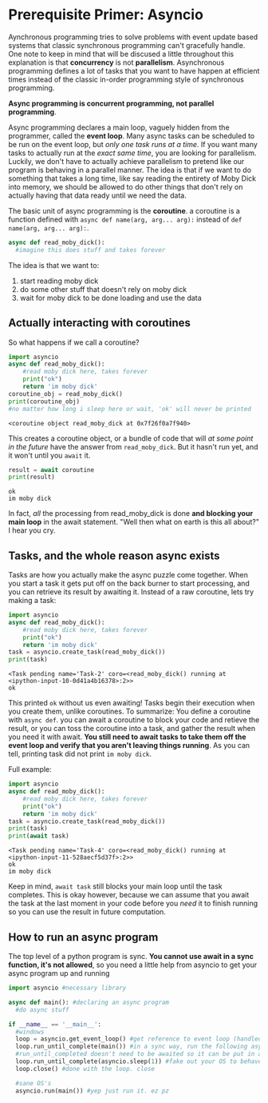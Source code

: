# Prerequisite Primer: Asyncio
Aynchronous programming tries to solve problems with event update based systems that classic synchronous programming can't gracefully handle. One note to keep in mind that will be discused a little throughout this explanation is that **concurrency** is not **parallelism**. Asynchronous programming defines a lot of tasks that you want to have happen at efficient times instead of the classic in-order programming style of synchronous programming.

**Async programming is concurrent programming, not parallel programming**.

Async programming declares a main loop, vaguely hidden from the programmer, called the **event loop**. Many async tasks can be scheduled to be run on the event loop, but *only one task runs at a time*. If you want many tasks to actually run at the *exact same time*, you are looking for parallelism. Luckily, we don't have to actually achieve parallelism to pretend like our program is behaving in a parallel manner. The idea is that if we want to do something that takes a long time, like say reading the entirety of Moby Dick into memory, we should be allowed to do other things that don't rely on actually having that data ready until we need the data.

The basic unit of async programming is the **coroutine**. a coroutine is a function defined with `async def name(arg, arg... arg):` instead of `def name(arg, arg... arg):`.
```py
async def read_moby_dick():
  #imagine this does stuff and takes forever
```

The idea is that we want to:
1) start reading moby dick
2) do some other stuff that doesn't rely on moby dick
3) wait for moby dick to be done loading and use the data

## Actually interacting with coroutines
So what happens if we call a coroutine?
```py
import asyncio
async def read_moby_dick():
    #read moby dick here, takes forever
    print("ok")
    return 'im moby dick'
coroutine_obj = read_moby_dick()
print(coroutine_obj)
#no matter how long i sleep here or wait, 'ok' will never be printed
```
```
<coroutine object read_moby_dick at 0x7f26f0a7f940>
```
This creates a coroutine object, or a bundle of code that will *at some point in the future* have the answer from `read_moby_dick`. But it hasn't run yet, and it won't until you `await` it.
```py
result = await coroutine
print(result)
```
```
ok
im moby dick
```
In fact, *all* the processing from read_moby_dick is done **and blocking your main loop** in the await statement. "Well then what on earth is this all about?" I hear you cry.

## Tasks, and the whole reason async exists
Tasks are how you actually make the async puzzle come together. When you start a task it gets put off on the back burner to start processing, and you can retrieve its result by awaiting it. Instead of a raw coroutine, lets try making a task:
```py
import asyncio
async def read_moby_dick():
    #read moby dick here, takes forever
    print("ok")
    return 'im moby dick'
task = asyncio.create_task(read_moby_dick())
print(task)
```
```
<Task pending name='Task-2' coro=<read_moby_dick() running at <ipython-input-10-0d41a4b16378>:2>>
ok
```
This printed `ok` without us even awaiting! Tasks begin their execution when you create them, unlike coroutines. To summarize: You define a coroutine with `async def`. you can await a coroutine to block your code and retieve the result, or you can toss the coroutine into a task, and gather the result when you need it with await. **You still need to await tasks to take them off the event loop and verify that you aren't leaving things running**. As you can tell, printing task did not print `im moby dick`.

Full example:
```py
import asyncio
async def read_moby_dick():
    #read moby dick here, takes forever
    print("ok")
    return 'im moby dick'
task = asyncio.create_task(read_moby_dick())
print(task)
print(await task)
```
```
<Task pending name='Task-4' coro=<read_moby_dick() running at <ipython-input-11-528aecf5d37f>:2>>
ok
im moby dick
```
Keep in mind, `await task` still blocks your main loop until the task completes. This is okay however, because we can assume that you await the task at the last moment in your code before you *need* it to finish running so you can use the result in future computation.

## How to run an async program
The top level of a python program is sync. **You cannot use await in a sync function, it's not allowed**, so you need a little help from asyncio to get your async program up and running
```py
import asyncio #necessary library

async def main(): #declaring an async program
  #do async stuff

if __name__ == '__main__':
  #windows
  loop = asyncio.get_event_loop() #get reference to event loop (handled by OS)
  loop.run_until_complete(main()) #in a sync way, run the following async program.
  #run_until_completed doesn't need to be awaited so it can be put in a sync function
  loop.run_until_complete(asyncio.sleep(1)) #fake out your OS to behave
  loop.close() #done with the loop. close

  #sane OS's
  asyncio.run(main()) #yep just run it. ez pz
```
